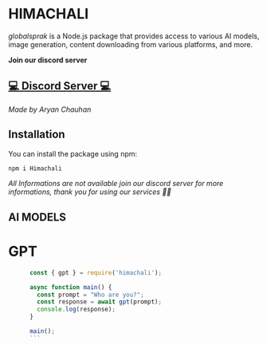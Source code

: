 # HIMACHALI

*globalsprak* is a Node.js package that provides access to various AI models, image generation, content downloading from various platforms, and more.

**Join our discord server**
## [💻 Discord Server 💻](https://discord.gg/BcswY2PE)
*Made by Aryan Chauhan*

## Installation

You can install the package using npm:

```bash
npm i Himachali
```

*All Informations are not available join our discord server for more informations, thank you for using our services 🌷🥰*


## AI MODELS

# GPT

```javascript
      const { gpt } = require('himachali');

      async function main() {
        const prompt = "Who are you?";
        const response = await gpt(prompt);
        console.log(response);
      }

      main();
      ```
